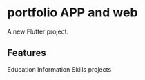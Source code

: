 # portfolio APP and web 

A new Flutter project.

## Features
Education Information
Skills 
projects


